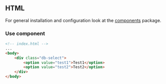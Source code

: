## HTML

For general installation and configuration look at the [components](https://www.npmjs.com/package/@db-ui/components) package.

### Use component

```html index.html
<!-- index.html -->
...
<body>
	<div class="db-select">
		<option value="test1">Test1</option>
		<option value="test2">Test2</option>
	</div>
</body>
```
